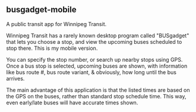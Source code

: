## busgadget-mobile

A public transit app for Winnipeg Transit.

Winnipeg Transit has a rarely known desktop program called "BUSgadget" that lets you choose a stop, and view the upcoming buses scheduled to stop there. This is my mobile version.

You can specify the stop number, or search up nearby stops using GPS. Once a bus stop is selected, upcoming buses are shown, with information like bus route #, bus route variant, & obviously, how long until the bus arrives.

The main advantage of this application is that the listed times are based on the GPS on the buses, rather than standard stop schedule time. This way, even early/late buses will have accurate times shown.

